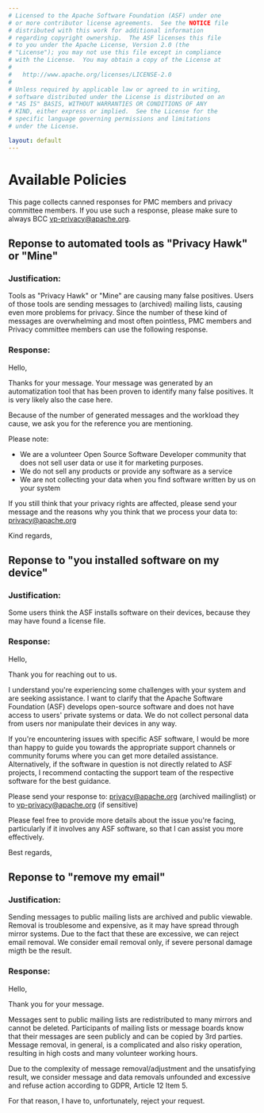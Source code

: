 ```yaml
---
# Licensed to the Apache Software Foundation (ASF) under one
# or more contributor license agreements.  See the NOTICE file
# distributed with this work for additional information
# regarding copyright ownership.  The ASF licenses this file
# to you under the Apache License, Version 2.0 (the
# "License"); you may not use this file except in compliance
# with the License.  You may obtain a copy of the License at
#
#   http://www.apache.org/licenses/LICENSE-2.0
#
# Unless required by applicable law or agreed to in writing,
# software distributed under the License is distributed on an
# "AS IS" BASIS, WITHOUT WARRANTIES OR CONDITIONS OF ANY
# KIND, either express or implied.  See the License for the
# specific language governing permissions and limitations
# under the License.

layout: default
---
```


# Available Policies

This page collects canned responses for PMC members and privacy committee members.
If you use such a response, please make sure to always BCC vp-privacy@apache.org.

## Reponse to automated tools as "Privacy Hawk" or "Mine"

### Justification:

Tools as "Privacy Hawk" or "Mine" are causing many false positives. Users of those
tools are sending messages to (archived) mailing lists, causing even
more problems for privacy. Since the number of these kind of messages are overwhelming
and most often pointless, PMC members and Privacy committee members can use the
following response. 

### Response:

Hello,

Thanks for your message. Your message was generated by an automatization tool 
that has been proven to identify many false positives. It is very likely also the case here.

Because of the number of generated messages and the workload they cause, 
we ask you for the reference you are mentioning. 

Please note:

- We are a volunteer Open Source Software Developer community that does not sell user data or use it for marketing purposes. 
- We do not sell any products or provide any software as a service
- We are not collecting your data when you find software written by us on your system

If you still think that your privacy rights are affected, please send your message and the reasons why you think that we process your data to:
privacy@apache.org

Kind regards,

## Reponse to "you installed software on my device"

### Justification:

Some users think the ASF installs software on their devices, because they 
may have found a license file.

### Response:

Hello,

Thank you for reaching out to us.

I understand you're experiencing some challenges with your system and are seeking assistance. 
I want to clarify that the Apache Software Foundation (ASF) develops open-source software 
and does not have access to users' private systems or data. We do not collect 
personal data from users nor manipulate their devices in any way.

If you're encountering issues with specific ASF software, I would be more than happy 
to guide you towards the appropriate support channels or community forums where 
you can get more detailed assistance. Alternatively, if the software in question 
is not directly related to ASF projects, I recommend contacting the support team 
of the respective software for the best guidance.

Please send your response to: privacy@apache.org (archived mailinglist) or to vp-privacy@apache.org (if sensitive)

Please feel free to provide more details about the issue you're facing, particularly 
if it involves any ASF software, so that I can assist you more effectively.

Best regards,

## Reponse to "remove my email"

### Justification:

Sending messages to public mailing lists are archived and public viewable.
Removal is troublesome and expensive, as it may have spread through mirror systems. 
Due to the fact that these are excessive, we can reject email removal.
We consider email removal only, if severe personal damage migth be the result.

### Response:

Hello,

Thank you for your message.

Messages sent to public mailing lists are redistributed to many mirrors and 
cannot be deleted. Participants of mailing lists or message boards know that 
their messages are seen publicly and can be copied by 3rd parties. Message removal, 
in general, is a complicated and also risky operation, resulting in high costs 
and many volunteer working hours.

Due to the complexity of message removal/adjustment and the unsatisfying result, 
we consider message and data removals unfounded and excessive and refuse action 
according to GDPR, Article 12 Item 5.

For that reason, I have to, unfortunately, reject your request. 

